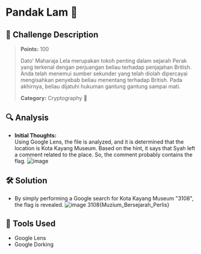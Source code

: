 # Pandak Lam 🧮

## 🧾 Challenge Description
> **Points:** 100   
>  
> Dato' Maharaja Lela merupakan tokoh penting dalam sejarah Perak yang terkenal dengan perjuangan beliau terhadap penjajahan British. Anda telah menemui sumber sekunder yang telah diolah dipercayai mengisahkan penyebab beliau menentang terhadap British. Pada akhirnya, beliau dijatuhi hukuman gantung gantung sampai mati.
>  
> **Category:** Cryptography 🧮


## 🔍 Analysis
- **Initial Thoughts:**  
Using Google Lens, the file is analyzed, and it is determined that the location is Kota Kayang Museum. Based on the hint, it says that Syah left a comment related to the place. So, the comment probably contains the flag.
![image](https://github.com/user-attachments/assets/80706fdc-cc6f-4a0a-99a9-7982508ae883)



## 🛠️ Solution
- By simply performing a Google search for Kota Kayang Museum "3108", the flag is revealed.
![image](https://github.com/user-attachments/assets/937c03a2-ef5b-4f02-b490-ae01fb0f70f6)
3108{Muzium_Bersejarah_Perlis}
  
## 🧰 Tools Used
- Google Lens
- Google Dorking

